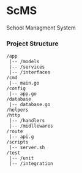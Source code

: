 # ScMS
School Managment System 

### Project Structure
```plaintext
/app
 |-- /models
 |-- /services
 |-- /interfaces
/cmd
 |-- main.go
/config
 |-- app.go
/database
 |-- database.go
/helpers
/http 
 |-- /handlers
 |-- /midllewares
/route
 |-- api.g
/scripts
 |-- server.sh
/test
 |-- /unit
 |-- /integration
```